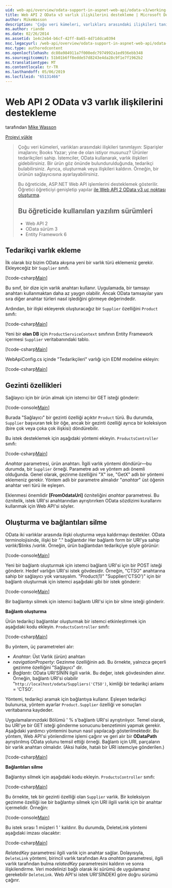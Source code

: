 ```yaml
---
uid: web-api/overview/odata-support-in-aspnet-web-api/odata-v3/working-with-entity-relations
title: Web API 2 OData v3 varlık ilişkilerini destekleme | Microsoft Docs
author: MikeWasson
description: 'Çoğu veri kümeleri, varlıkları arasındaki ilişkileri tanımlayın: Siparişler imajlarını; Books Yazar; yine de olan istiyor musunuz? Ürünler tedarikçileri sahip. OData kullanarak istemcileri üzerinden gidebilirsiniz...'
ms.author: riande
ms.date: 02/26/2014
ms.assetid: 1e4c2eb4-b6cf-42ff-8a65-4d71ddca0394
msc.legacyurl: /web-api/overview/odata-support-in-aspnet-web-api/odata-v3/working-with-entity-relations
msc.type: authoredcontent
ms.openlocfilehash: dc80a984911a7f000edc7974992a1ed936ebb348
ms.sourcegitcommit: 51b01b6ff8edde57d8243e4da28c9f1e7f1962b2
ms.translationtype: MT
ms.contentlocale: tr-TR
ms.lasthandoff: 05/06/2019
ms.locfileid: "65131466"
---
```

# <a name="supporting-entity-relations-in-odata-v3-with-web-api-2"></a>Web API 2 OData v3 varlık ilişkilerini destekleme

tarafından [Mike Wasson](https://github.com/MikeWasson)

[Projeyi yükle](http://code.msdn.microsoft.com/ASPNET-Web-API-OData-cecdb524)

> Çoğu veri kümeleri, varlıkları arasındaki ilişkileri tanımlayın: Siparişler imajlarını; Books Yazar; yine de olan istiyor musunuz? Ürünler tedarikçileri sahip. İstemciler, OData kullanarak, varlık ilişkileri gidebilirsiniz. Bir ürün göz önünde bulundurulduğunda, tedarikçi bulabilirsiniz. Ayrıca, oluşturmak veya ilişkileri kaldırın. Örneğin, bir ürünün sağlayıcısına ayarlayabilirsiniz.
> 
> Bu öğreticide, ASP.NET Web API işlemlerini desteklemek gösterilir. Öğretici öğreticiyi genişletip yapılar [ile Web API 2 OData v3 uç noktası oluşturma](creating-an-odata-endpoint.md).
> 
> ## <a name="software-versions-used-in-the-tutorial"></a>Bu öğreticide kullanılan yazılım sürümleri
> 
> 
> - Web API 2
> - OData sürüm 3
> - Entity Framework 6

## <a name="add-a-supplier-entity"></a>Tedarikçi varlık ekleme

İlk olarak biz bizim OData akışına yeni bir varlık türü eklemeniz gerekir. Ekleyeceğiz bir `Supplier` sınıfı.

[!code-csharp[Main](working-with-entity-relations/samples/sample1.cs)]

Bu sınıf, bir dize için varlık anahtarı kullanır. Uygulamada, bir tamsayı anahtarı kullanmaktan daha az yaygın olabilir. Ancak OData tamsayılar yanı sıra diğer anahtar türleri nasıl işlediğini görmeye değerindedir.

Ardından, bir ilişki ekleyerek oluşturacağız bir `Supplier` özelliğini `Product` sınıfı:

[!code-csharp[Main](working-with-entity-relations/samples/sample2.cs)]

Yeni bir **olan DB** için `ProductServiceContext` sınıfının Entity Framework içermesi `Supplier` veritabanındaki tablo.

[!code-csharp[Main](working-with-entity-relations/samples/sample3.cs?highlight=9)]

WebApiConfig.cs içinde "Tedarikçileri" varlığı için EDM modeline ekleyin:

[!code-csharp[Main](working-with-entity-relations/samples/sample4.cs?highlight=4)]

## <a name="navigation-properties"></a>Gezinti özellikleri

Sağlayıcı için bir ürün almak için istemci bir GET isteği gönderir:

[!code-console[Main](working-with-entity-relations/samples/sample5.cmd)]

Burada "Sağlayıcı" bir gezinti özelliği açıktır `Product` türü. Bu durumda, `Supplier` başvuran tek bir öğe, ancak bir gezinti özelliği ayrıca bir koleksiyon (bire çok veya çoka çok ilişkisi) döndürebilir.

Bu istek desteklemek için aşağıdaki yöntemi ekleyin. `ProductsController` sınıfı:

[!code-csharp[Main](working-with-entity-relations/samples/sample6.cs)]

*Anahtar* parametresi, ürün anahtarı. İlgili varlık yöntemi döndürür&#8212;bu durumda, bir `Supplier` örneği. Parametre adı ve yöntem adı önemli olduğunda. Genel olarak, gezinme özelliğini "X" ise, "GetX" adlı bir yöntemi eklemeniz gerekir. Yöntem adlı bir parametre almalıdır "*anahtar*" üst öğenin anahtar veri türü ile eşleşen.

Eklenmesi önemlidir **[FromOdataUri]** özniteliğini *anahtar* parametresi. Bu öznitelik, istek URI'si anahtarından ayrıştırırken OData sözdizimi kurallarını kullanmak için Web API'si söyler.

## <a name="creating-and-deleting-links"></a>Oluşturma ve bağlantıları silme

OData iki varlıklar arasında ilişki oluşturma veya kaldırmayı destekler. OData terminolojisinde, ilişki bir "." bağlantıdır Her bağlantı form bir URI'ya sahip *varlık*/$links /*varlık*. Örneğin, ürün bağlantıdan tedarikçiye şöyle görünür:

[!code-console[Main](working-with-entity-relations/samples/sample7.cmd)]

Yeni bir bağlantı oluşturmak için istemci bağlantı URI'si için bir POST isteği gönderir. Hedef varlığın URI'si istek gövdesidir. Örneğin, "CTSO" anahtarına sahip bir sağlayıcı yok varsayalım. "Product(1)" "Supplier('CTSO')" için bir bağlantı oluşturmak için istemci aşağıdaki gibi bir istek gönderir:

[!code-console[Main](working-with-entity-relations/samples/sample8.cmd)]

Bir bağlantıyı silmek için istemci bağlantı URI'si için bir silme isteği gönderir.

**Bağlantı oluşturma**

Ürün tedarikçi bağlantılar oluşturmak bir istemci etkinleştirmek için aşağıdaki kodu ekleyin. `ProductsController` sınıfı:

[!code-csharp[Main](working-with-entity-relations/samples/sample9.cs)]

Bu yöntem, üç parametreleri alır:

- *Anahtar*: Üst Varlık (ürün) anahtarı
- *navigationProperty*: Gezinme özelliğinin adı. Bu örnekte, yalnızca geçerli gezinme özelliğini "Sağlayıcı" dir.
- *Bağlantı*: OData URI'SİNİN ilgili varlık. Bu değer, istek gövdesinden alınır. Örneğin, bağlantı URI'si olabilir "`http://localhost/odata/Suppliers('CTSO')`, kimliği bir tedarikçi anlamı = 'CTSO'.

Yöntemi, tedarikçi aramak için bağlantıya kullanır. Eşleşen tedarikçi bulunursa, yöntem ayarlar `Product.Supplier` özelliği ve sonuçları veritabanına kaydeder.

Uygulamalarınızdaki Bölümü ' % s'bağlantı URI'si ayrıştırılıyor. Temel olarak, bu URI'ye bir GET isteği gönderme sonucunu benzetimini yapmak gerekir. Aşağıdaki yardımcı yöntemini bunun nasıl yapılacağı gösterilmektedir. Bu yöntem, Web API'si yönlendirme işlemi çağırır ve geri alır bir **ODataPath** ayrıştırılmış OData yolunu temsil ettiği örneği. Bağlantı için URI, parçaların bir varlık anahtarı olmalıdır. (Aksi halde, hatalı bir URI istemciye gönderilen.)

[!code-csharp[Main](working-with-entity-relations/samples/sample10.cs)]

**Bağlantıları silme**

Bağlantıyı silmek için aşağıdaki kodu ekleyin. `ProductsController` sınıfı:

[!code-csharp[Main](working-with-entity-relations/samples/sample11.cs)]

Bu örnekte, tek bir gezinti özelliği olan `Supplier` varlık. Bir koleksiyon gezinme özelliği ise bir bağlantıyı silmek için URI ilgili varlık için bir anahtar içermelidir. Örneğin:

[!code-console[Main](working-with-entity-relations/samples/sample12.cmd)]

Bu istek sırası 1 müşteri 1 ' kaldırır. Bu durumda, DeleteLink yöntemi aşağıdaki imzası olacaktır:

[!code-csharp[Main](working-with-entity-relations/samples/sample13.cs)]

*RelatedKey* parametresi ilgili varlık için anahtar sağlar. Dolayısıyla, `DeleteLink` yöntemi, birincil varlık tarafından Ara *anahtarı* parametresi, ilgili varlık tarafından bulma *relatedKey* parametresini kaldırın ve sonra ilişkilendirme. Veri modelinizi bağlı olarak iki sürümü de uygulamanız gerekebilir `DeleteLink`. Web API'si istek URI'SİNDEKİ göre doğru sürümü çağırır.
